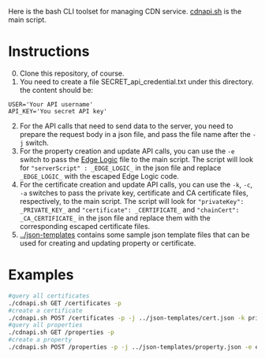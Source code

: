 Here is the bash CLI toolset for managing CDN service.
[cdnapi.sh](cdnapi.sh) is the main script.

# Instructions
0. Clone this repository, of course.
1. You need to create a file SECRET_api_credential.txt under this directory. the content should be:
```
USER='Your API username'
API_KEY='You secret API key'
```
2. For the API calls that need to send data to the server, you need to prepare the request body in a json file, and pass the file name after the ```-j``` switch.
3. For the property creation and update API calls, you can use the ```-e``` switch to pass the [Edge Logic](https://docs.google.com/document/d/119Lpq__vF8di1y2-A8ANeUsmyiw-T8ppp5J745oCrWk/edit?usp=sharing) file to the main script. The script will look for ```"serverScript" : _EDGE_LOGIC_``` in the json file and replace ```_EDGE_LOGIC_``` with the escaped Edge Logic code.
4. For the certificate creation and update API calls, you can use the ```-k```, ```-c```, ```-a``` switches to pass the private key, certificate and CA certificate files, respectively, to the main script. The script will look for ```"privateKey": _PRIVATE_KEY_``` and ```"certificate": _CERTIFICATE_``` and ```"chainCert": _CA_CERTIFICATE_``` in the json file and replace them with the corresponding escaped certificate files.
5. [../json-templates](../json-templates) contains some sample json template files that can be used for creating and updating property or certificate.

# Examples
```bash
#query all certificates
./cdnapi.sh GET /certificates -p
#create a certificate
./cdnapi.sh POST /certificates -p -j ../json-templates/cert.json -k privkey.pem -c cert.pem -a chain.pem
#query all properties
./cdnapi.sh GET /properties -p
#create a property
./cdnapi.sh POST /properties -p -j ../json-templates/property.json -e edgescript.txt
```
